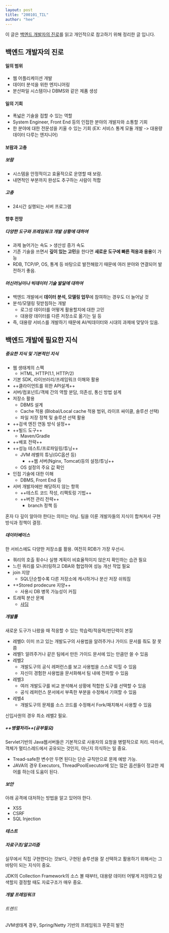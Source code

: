 ```yaml
---
layout: post
title: "200101_TIL"
author: "hee"
---
```


이 글은 [백엔드 개발자의 진로](https://d2.naver.com/news/3435170)를 읽고 개인적으로 참고하기 위해 정리한 글 입니다.

## 백엔드 개발자의 진로
#### 일의 범위
- 웹 어플리케이션 개발
- 데이터 분석을 위한 엔지니어링
- 분산파일 시스템이나 DBMS와 같은 제품 생성

#### 일의 기회
- 폭넓은 기술을 접할 수 있는 역할
- System Engineer, Front End 등의 인접한 분야의 개발자와 소통할 기회
- 한 분야에 대한 전문성을 키울 수 있는 기회
(EX: 서비스 통계 모듈 개발 -> 대용량 데이터 다루는 엔지니어)

#### 보람과 고충
##### 보람
- 시스템을 안정적이고 효율적으로 운영할 때 보람.
- 내면적인 부분까지 완성도 추구하는 사람이 적합

##### 고충
- 24시간 실행되는 서버 프로그램

#### 향후 전망
##### 다양한 도구와 프레임워크 개발 상황에 대하여
- 과제 늘어가는 속도 > 생산성 증가 속도
- 기존 기술을 쓰면서 **깊이 있는 고민**을 한다면 **새로운 도구에 빠른 적응과 응용**이 가능
- RDB, TCP/IP, OS, 통계 등 바탕으로 발전해왔기 때문에 여러 분야와 연결되어 발전하기 좋음.

##### 머신러닝이나 빅데이터 기술 발달에 대하여
- 백엔드 개발에서 **데이터 분석, 모델링 업무**에 참여하는 경우도 더 늘어날 것
- 분석/모델링 뒷받침하는 개발
	- 로그성 데이터를 어떻게 활용할지에 대한 고민
	- 대용량 데이터를 다른 저장소로 옮기는 일 등
- 즉, 대용량 서비스를 개발하기 때문에 AI/빅데이터와 시대의 과제에 맞닿아 있음.



## 백엔드 개발에 필요한 지식
##### 중요한 지식 및 기본적인 지식

- 웹 생태계의 스펙
	- HTML, HTTP(1.1, HTTP/2)
- 기본 SDK, 라이브러리/프레임워크 이해와 활용
- ++클라이언트를 위한 API설계++
- 서버/컴포넌트/객체 간의 역할 분담, 의존성, 통신 방법 설계
- 저장소 활용
	- DBMS 설계
	- Cache 적용 (Blobal/Local cache 적용 범위, 라이프 싸이클, 솔루션 선택)
	- 파일 저장 정책 및 솔루션 선택 활용
- ++검색 엔진 연동 방식 설정++
- ++빌드 도구++
	- Maven/Gradle
- ++배포 전략++
- ++성능 테스트/프로파일링/튜닝++
	- JVM 레벨의 튜닝(GC옵션 등)
		- ++웹 서버(Nginx, Tomcat)등의 설정/튜닝++
	- OS 설정의 주요 값 확인
- 인접 기술에 대한 이해
	- DBMS, Front End 등
- 서버 개발자에만 해당하지 않는 항목
	- ++테스트 코드 작성, 리팩토링 기법++
	- ++버전 관리 전략++
		- branch 정책 등

혼자 다 깊이 알아야 한다는 의미는 아님. 팀을 이룬 개발자들의 지식이 합쳐져서 구현 방식과 정책이 결정.

##### 데이터베이스
한 서비스에도 다양한 저장소를 활용. 여전히 RDB가 가장 우선시.

- 쿼리의 호출 횟수나 실행 계획이 비효율적이지 않은지 확인하는 습관 필요
- 느린 쿼리를 모니터링하고 DBA와 협업하여 성능 개선 작업 필요
- join 지양
	- SQL단순할수록 다른 저장소에 캐시하거나 분산 저장 쉬워짐
- ++Stored prodecure 지양++
	- 사용시 DB 병목 가능성이 커짐
- 트래픽 분산 문제
	- [샤딩](https://d2.naver.com/helloworld/14822)

##### 개발툴
새로운 도구가 나왔을 때 적응할 수 있는 학습력/적응력/판단력이 본질

- 레벨0: 이미 쓰고 있는 개발도구의 사용법을 알려주거나 가이드 문서를 줘도 잘 못 씀
- 레벨1: 알려주거나 같은 팀에서 만든 가이드 문서에 있는 만큼만 쓸 수 있음
- 레벨2
	- 개발도구의 공식 레퍼런스를 보고 사용법을 스스로 익힐 수 있음
	- 자신이 경험한 사용법을 문서화해서 팀 내에 전파할 수 있음
- 레벨3
	- 여러 개발도구를 비교 분석해서 상황에 적합한 도구를 선택할 수 있음
	- 공식 레퍼런스 문서에서 부족한 부분을 수정해서 기여할 수 있음
- 레벨4
	- 개발도구의 문제를 소스 코드를 수정해서 Fork/패치해서 사용할 수 있음

신입사원의 경우 최소 레벨2 필요.

##### ++병렬처리++(공부필요)
Servlet기반의 Java웹서버들은 기본적으로 사용자의 요청을 병렬적으로 처리. 따라서, 객체가 멀티스레드에서 공유되는 것인지, 아닌지 의식하는 일 중요.

- Tread-safe한 변수만 두면 된다는 단순 규칙만으로 문제 예방 가능.
- JAVA의 경우 Executors, ThreadPoolExecutor에 있는 많은 옵션들이 정교한 제어를 하는데 도움이 된다.

##### 보안
아래 공격에 대처하는 방법을 알고 있어야 한다.
- XSS
- CSRF
- SQL Injection 

##### 테스트

##### 자료구조/알고리즘
실무에서 직접 구현한다는 것보다, 구현된 솔루션을 잘 선택하고 활용하기 위해서는 그 바탕이 되는 지식이 중요.

JDK의 Collection Framework의 소스 볼 때부터, 대용량 데이터 어떻게 저장하고 탐색할지 결정할 때도 자료구조가 매우 중요.

##### 개발 프레임워크
###### 트렌드
JVM생태계 경우, Spring/Netty 기반의 프레임워크 꾸준히 발전

